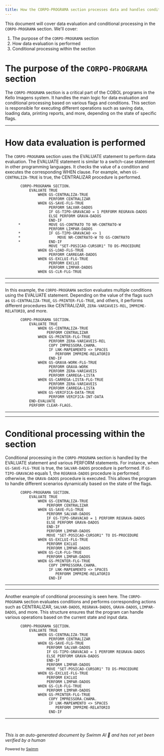 ```yaml
---
title: How the CORPO-PROGRAMA section processes data and handles conditions
---
```

This document will cover data evaluation and conditional processing in the <SwmToken path="src/kello/oep010.cbl" pos="209:1:3" line-data="       CORPO-PROGRAMA SECTION.">`CORPO-PROGRAMA`</SwmToken> section. We'll cover:

1. The purpose of the <SwmToken path="src/kello/oep010.cbl" pos="209:1:3" line-data="       CORPO-PROGRAMA SECTION.">`CORPO-PROGRAMA`</SwmToken> section
2. How data evaluation is performed
3. Conditional processing within the section

# The purpose of the <SwmToken path="src/kello/oep010.cbl" pos="209:1:3" line-data="       CORPO-PROGRAMA SECTION.">`CORPO-PROGRAMA`</SwmToken> section

The <SwmToken path="src/kello/oep010.cbl" pos="209:1:3" line-data="       CORPO-PROGRAMA SECTION.">`CORPO-PROGRAMA`</SwmToken> section is a critical part of the COBOL programs in the Kello Imagens system. It handles the main logic for data evaluation and conditional processing based on various flags and conditions. This section is responsible for executing different operations such as saving data, loading data, printing reports, and more, depending on the state of specific flags.

<SwmSnippet path="/src/kello/oep010.cbl" line="209">

---

# How data evaluation is performed

The <SwmToken path="src/kello/oep010.cbl" pos="209:1:3" line-data="       CORPO-PROGRAMA SECTION.">`CORPO-PROGRAMA`</SwmToken> section uses the EVALUATE statement to perform data evaluation. The EVALUATE statement is similar to a switch-case statement in other programming languages. It checks the value of a condition and executes the corresponding WHEN clause. For example, when <SwmToken path="src/kello/oep010.cbl" pos="211:3:7" line-data="               WHEN GS-CENTRALIZA-TRUE">`GS-CENTRALIZA-TRUE`</SwmToken> is true, the CENTRALIZAR procedure is performed.

```cobol
       CORPO-PROGRAMA SECTION.
           EVALUATE TRUE
               WHEN GS-CENTRALIZA-TRUE
                    PERFORM CENTRALIZAR
               WHEN GS-SAVE-FLG-TRUE
                    PERFORM SALVAR-DADOS
                    IF GS-TIPO-GRAVACAO = 1 PERFORM REGRAVA-DADOS
                    ELSE PERFORM GRAVA-DADOS
                    END-IF
      *             MOVE GS-CONTRATO TO NR-CONTRATO-W
                    PERFORM LIMPAR-DADOS
      *             IF GS-TIPO-GRAVACAO <> 1
      *                 MOVE NR-CONTRATO-W TO GS-CONTRATO
      *             END-IF
                    MOVE "SET-POSICAO-CURSOR1" TO DS-PROCEDURE
               WHEN GS-LOAD-FLG-TRUE
                    PERFORM CARREGAR-DADOS
               WHEN GS-EXCLUI-FLG-TRUE
                    PERFORM EXCLUI
                    PERFORM LIMPAR-DADOS
               WHEN GS-CLR-FLG-TRUE
```

---

</SwmSnippet>

<SwmSnippet path="/src/oep/oep053.cbl" line="314">

---

In this example, the <SwmToken path="src/oep/oep053.cbl" pos="314:1:3" line-data="       CORPO-PROGRAMA SECTION.">`CORPO-PROGRAMA`</SwmToken> section evaluates multiple conditions using the EVALUATE statement. Depending on the value of the flags such as <SwmToken path="src/oep/oep053.cbl" pos="316:3:7" line-data="               WHEN GS-CENTRALIZA-TRUE">`GS-CENTRALIZA-TRUE`</SwmToken>, <SwmToken path="src/oep/oep053.cbl" pos="318:3:9" line-data="               WHEN GS-PRINTER-FLG-TRUE">`GS-PRINTER-FLG-TRUE`</SwmToken>, and others, it performs different procedures like CENTRALIZAR, <SwmToken path="src/oep/oep053.cbl" pos="319:3:7" line-data="                    PERFORM ZERA-VARIAVEIS-REL">`ZERA-VARIAVEIS-REL`</SwmToken>, <SwmToken path="src/oep/oep053.cbl" pos="322:3:5" line-data="                       PERFORM IMPRIME-RELATORIO">`IMPRIME-RELATORIO`</SwmToken>, and more.

```cobol
       CORPO-PROGRAMA SECTION.
           EVALUATE TRUE
               WHEN GS-CENTRALIZA-TRUE
                   PERFORM CENTRALIZAR
               WHEN GS-PRINTER-FLG-TRUE
                    PERFORM ZERA-VARIAVEIS-REL
                    COPY IMPRESSORA.CHAMA.
                    IF LNK-MAPEAMENTO <> SPACES
                       PERFORM IMPRIME-RELATORIO
                    END-IF
               WHEN GS-GRAVA-WORK-FLG-TRUE
                    PERFORM GRAVA-WORK
                    PERFORM ZERA-VARIAVEIS
                    PERFORM CARREGA-LISTA
               WHEN GS-CARREGA-LISTA-FLG-TRUE
                    PERFORM ZERA-VARIAVEIS
                    PERFORM CARREGA-LISTA
               WHEN GS-VERIFICA-DATA-TRUE
                    PERFORM VERIFICA-INT-DATA
           END-EVALUATE
           PERFORM CLEAR-FLAGS.
```

---

</SwmSnippet>

<SwmSnippet path="/src/oep/oep020.cbl" line="183">

---

# Conditional processing within the section

Conditional processing in the <SwmToken path="src/oep/oep020.cbl" pos="183:1:3" line-data="       CORPO-PROGRAMA SECTION.">`CORPO-PROGRAMA`</SwmToken> section is handled by the EVALUATE statement and various PERFORM statements. For instance, when <SwmToken path="src/oep/oep020.cbl" pos="187:3:9" line-data="               WHEN GS-SAVE-FLG-TRUE">`GS-SAVE-FLG-TRUE`</SwmToken> is true, the <SwmToken path="src/oep/oep020.cbl" pos="188:3:5" line-data="                   PERFORM SALVAR-DADOS">`SALVAR-DADOS`</SwmToken> procedure is performed. If <SwmToken path="src/oep/oep020.cbl" pos="189:3:7" line-data="                   IF GS-TIPO-GRAVACAO = 1 PERFORM REGRAVA-DADOS">`GS-TIPO-GRAVACAO`</SwmToken> equals 1, the <SwmToken path="src/oep/oep020.cbl" pos="189:15:17" line-data="                   IF GS-TIPO-GRAVACAO = 1 PERFORM REGRAVA-DADOS">`REGRAVA-DADOS`</SwmToken> procedure is performed; otherwise, the <SwmToken path="src/oep/oep020.cbl" pos="190:5:7" line-data="                   ELSE PERFORM GRAVA-DADOS">`GRAVA-DADOS`</SwmToken> procedure is executed. This allows the program to handle different scenarios dynamically based on the state of the flags.

```cobol
       CORPO-PROGRAMA SECTION.
           EVALUATE TRUE
               WHEN GS-CENTRALIZA-TRUE
                   PERFORM CENTRALIZAR
               WHEN GS-SAVE-FLG-TRUE
                   PERFORM SALVAR-DADOS
                   IF GS-TIPO-GRAVACAO = 1 PERFORM REGRAVA-DADOS
                   ELSE PERFORM GRAVA-DADOS
                   END-IF
                   PERFORM LIMPAR-DADOS
                   MOVE "SET-POSICAO-CURSOR1" TO DS-PROCEDURE
               WHEN GS-EXCLUI-FLG-TRUE
                   PERFORM EXCLUI
                   PERFORM LIMPAR-DADOS
               WHEN GS-CLR-FLG-TRUE
                   PERFORM LIMPAR-DADOS
               WHEN GS-PRINTER-FLG-TRUE
                    COPY IMPRESSORA.CHAMA.
                    IF LNK-MAPEAMENTO <> SPACES
                       PERFORM IMPRIME-RELATORIO
                    END-IF
```

---

</SwmSnippet>

<SwmSnippet path="/src/kello/oep020x.cbl" line="190">

---

Another example of conditional processing is seen here. The <SwmToken path="src/kello/oep020x.cbl" pos="190:1:3" line-data="       CORPO-PROGRAMA SECTION.">`CORPO-PROGRAMA`</SwmToken> section evaluates conditions and performs corresponding actions such as CENTRALIZAR, <SwmToken path="src/kello/oep020x.cbl" pos="195:3:5" line-data="                   PERFORM SALVAR-DADOS">`SALVAR-DADOS`</SwmToken>, <SwmToken path="src/kello/oep020x.cbl" pos="196:15:17" line-data="                   IF GS-TIPO-GRAVACAO = 1 PERFORM REGRAVA-DADOS">`REGRAVA-DADOS`</SwmToken>, <SwmToken path="src/kello/oep020x.cbl" pos="197:5:7" line-data="                   ELSE PERFORM GRAVA-DADOS">`GRAVA-DADOS`</SwmToken>, <SwmToken path="src/kello/oep020x.cbl" pos="199:3:5" line-data="                   PERFORM LIMPAR-DADOS">`LIMPAR-DADOS`</SwmToken>, and more. This structure ensures that the program can handle various operations based on the current state and input data.

```cobol
       CORPO-PROGRAMA SECTION.
           EVALUATE TRUE
               WHEN GS-CENTRALIZA-TRUE
                    PERFORM CENTRALIZAR
               WHEN GS-SAVE-FLG-TRUE
                   PERFORM SALVAR-DADOS
                   IF GS-TIPO-GRAVACAO = 1 PERFORM REGRAVA-DADOS
                   ELSE PERFORM GRAVA-DADOS
                   END-IF
                   PERFORM LIMPAR-DADOS
                   MOVE "SET-POSICAO-CURSOR1" TO DS-PROCEDURE
               WHEN GS-EXCLUI-FLG-TRUE
                   PERFORM EXCLUI
                   PERFORM LIMPAR-DADOS
               WHEN GS-CLR-FLG-TRUE
                   PERFORM LIMPAR-DADOS
               WHEN GS-PRINTER-FLG-TRUE
                    COPY IMPRESSORA.CHAMA.
                    IF LNK-MAPEAMENTO <> SPACES
                       PERFORM IMPRIME-RELATORIO
                    END-IF
```

---

</SwmSnippet>

&nbsp;

*This is an auto-generated document by Swimm AI 🌊 and has not yet been verified by a human*

<SwmMeta version="3.0.0" repo-id="Z2l0aHViJTNBJTNBa2VsbG8lM0ElM0Fzd2ltbWlv" repo-name="kello"><sup>Powered by [Swimm](/)</sup></SwmMeta>
